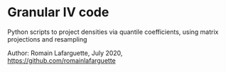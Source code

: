 # Granular IV code
Python scripts to project densities via quantile coefficients, using matrix projections and resampling

Author: Romain Lafarguette, July 2020, https://github.com/romainlafarguette 


